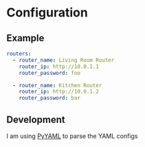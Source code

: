 # Configuration

## Example

```yaml
routers:
  - router_name: Living Room Router
    router_ip: http://10.0.1.1
    router_password: foo

  - router_name: Kitchen Router
    router_ip: http://10.0.1.2
    router_password: bar
```

## Development

I am using [PyYAML](https://pyyaml.org/wiki/PyYAMLDocumentation) to parse the YAML configs
